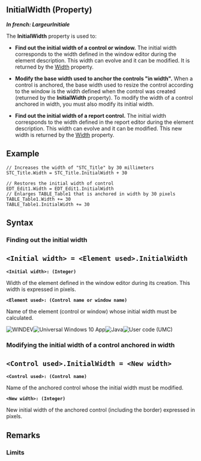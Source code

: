 


## InitialWidth (Property)

***In french: LargeurInitiale***
	



<a name="XUse"></a>
<a name="Use"></a>
<a name="description"></a>
The **InitialWidth** property is used to:

- **Find out the initial width of a control or window.**
	The initial width corresponds to the width defined in the window editor during the element description. This width can evolve and it can be modified. It is returned by the [Width](../Proprietes/2510059.md) property.

- **Modify the base width used to anchor the controls "in width".**
	When a control is anchored, the base width used to resize the control according to the window is the width defined when the control was created (returned by the **InitialWidth** property).
	To modify the width of a control anchored in width, you must also modify its initial width.

- **Find out the initial width of a report control.**
	The initial width corresponds to the width defined in the report editor during the element description. This width can evolve and it can be modified. This new width is returned by the [Width](../Proprietes/2510059.md) property.





<a name="Example1"></a>
<a name="sample_code"></a>

## Example


```wl
// Increases the width of "STC_Title" by 30 millimeters
STC_Title.Width = STC_Title.InitialWidth + 30
```


<a name="Example2"></a>

```wl
// Restores the initial width of control
EDT_Edit1.Width = EDT_Edit1.InitialWidth
// Enlarges TABLE_Table1 that is anchored in width by 30 pixels
TABLE_Table1.Width += 30
TABLE_Table1.InitialWidth += 30
```

<a name="XSYNTAX"></a>
<a name="SYNTAX1"></a>

## Syntax

### Finding out the initial width

`<Initial width> = <Element used>.InitialWidth`
---

**`<Initial width>: (Integer)`**

Width of the element defined in the window editor during its creation. This width is expressed in pixels.

**`<Element used>: (Control name or window name)`**

Name of the element (control or window) whose initial width must be calculated.  


<a name="SYNTAX2"></a>
![WINDEV](https://doc.pcsoft.fr/ext/images/us/WD.png)![Universal Windows 10 App](https://doc.pcsoft.fr/ext/images/us/UNIVERSALAPP.png)![Java](https://doc.pcsoft.fr/ext/images/us/JAVA.png)![User code (UMC)](https://doc.pcsoft.fr/ext/images/us/MCU.png) 
### Modifying the initial width of a control anchored in width

`<Control used>.InitialWidth = <New width>`
---

**`<Control used>: (Control name)`**

Name of the anchored control whose the initial width must be modified.

**`<New width>: (Integer)`**

New initial width of the anchored control (including the border) expressed in pixels.  



<a name="NOTE0"></a>
<a name="NOTE0_1"></a>

## Remarks


### Limits
<a name="limits_ELTPARAGRAPHE000104"></a>




